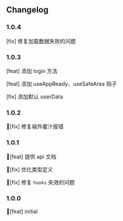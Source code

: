 ## Changelog

### 1.0.4

[fix] 修复加载数据失败的问题

### 1.0.3

[feat] 添加 login 方法

[feat] 添加 useAppReady、useSafeArea 钩子

[fix] 添加默认 userData

### 1.0.2

[fix] 修复端外蜜汁报错

### 1.0.1

[feat] 提供 api 文档

[fix] 优化类型定义

[fix] 修复 `hooks` 失效的问题

### 1.0.0

[feat] initial
